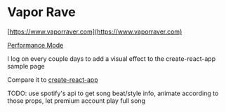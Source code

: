 # Vapor Rave

[https://www.vaporraver.com](https://www.vaporraver.com)

[Performance Mode](https://www.vaporraver.com?mobile=true)

I log on every couple days to add a visual effect to the create-react-app sample page

Compare it to [create-react-app](https://62676ae4bad45235fa9b1a7b--steady-kataifi-93b146.netlify.app/)

TODO: use spotify's api to get song beat/style info, animate according to those props, let premium account play full song

